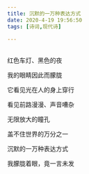 ```yaml
---
title: 沉默的一万种表达方式
date: 2020-4-19 19:56:50
tags: [诗词,现代诗]

---
```


<br>红色车灯、黑色的夜

我的眼睛因此而朦胧

它看见光在人的身上穿行

看见前路漫漫、声音嘈杂



无限放大的瞳孔

盖不住世界的万分之一

沉默的一万种表达方式

我朦胧着眼，竟一言未发